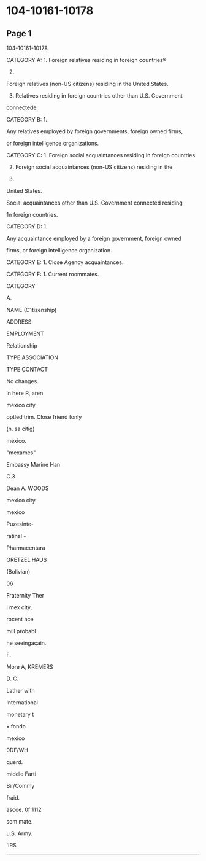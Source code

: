# 104-10161-10178

## Page 1

104-10161-10178

CATEGORY A: 1. Foreign relatives residing in foreign countries®

2.

Foreign relatives (non-US citizens) residing in the United States.

3. Relatives residing in foreign countries other than U.S. Government

connectede

CATEGORY B: 1.

Any relatives employed by foreign governments, foreign owned firms,

or foreign intelligence organizations.

CATEGORY C: 1. Foreign social acquaintances residing in foreign countries.

2. Foreign social acquaintances (non-US citizens) residing in the

3.

United States.

Social acquaintances other than U.S. Government connected residing

1n foreign countries.

CATEGORY D: 1.

Any acquaintance employed by a foreign government, foreign owned

firms, or foreign intelligence organization.

CATEGORY E: 1. Close Agency acquaintances.

CATEGORY F: 1. Current roommates.

CATEGORY

A.

NAME (C1tizenship)

ADDRESS

EMPLOYMENT

Relationship

TYPE ASSOCIATION

TYPE CONTACT

No changes.

in here R, aren

mexico city

optled trim. Close friend fonly

(n. sa citig)

mexico.

"mexames"

Embassy Marine Han

C.3

Dean A. WOODS

mexico city

mexico

Puzesinte-

ratinal -

Pharmacentara

GRETZEL HAUS

(Bolivian)

06

Fraternity Ther

i mex city,

rocent ace

mill probabl

he seeingaçain.

F.

More A, KREMERS

D. C.

Lather with

International

monetary t

• fondo

mexico

0DF/WH

querd.

middle Farti

Bir/Commy

fraid.

ascoe. 0f 1112

som mate.

u.S. Army.

'IRS

---

